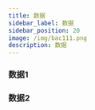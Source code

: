 ```yaml
---
title: 数据
sidebar_label: 数据
sidebar_position: 20
image: /img/bac111.png
description: 数据
---
```


### 数据1

### 数据2
